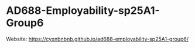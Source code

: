 # AD688-Employability-sp25A1-Group6
Website: https://cyxnbnbnb.github.io/ad688-employability-sp25A1-group6/


